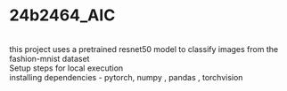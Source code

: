 # 24b2464_AIC
<br>
this project uses a pretrained resnet50 model to classify images from the fashion-mnist dataset
<br>
Setup steps for local execution
<br>
installing dependencies - pytorch, numpy  , pandas , torchvision    
